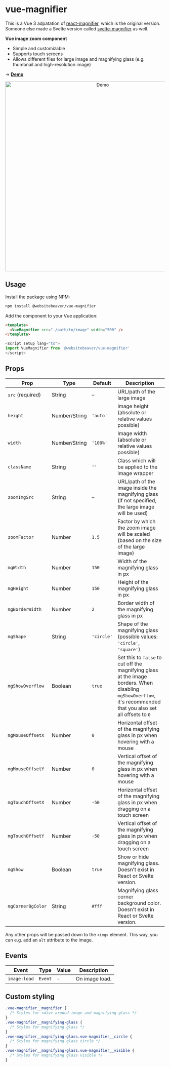 # vue-magnifier

This is a Vue 3 adpatation of [react-magnifier](https://github.com/samuelmeuli/react-magnifier), which is the original version. Someone else made a Svelte version called [svelte-magnifier](https://github.com/supercoww/svelte-magnifier) as well.

**Vue image zoom component**

- Simple and customizable
- Supports touch screens
- Allows different files for large image and magnifying glass (e.g. thumbnail and high-resolution image)

→ **[Demo](https://githubbox.com/WebsiteBeaver/vue-magnifier)**

<p style="text-align: center">
  <img src="https://raw.githubusercontent.com/WebsiteBeaver/vue-magnifier/d8cdfa26b08348a223b54105faa9c9767f15798f/images/demo.gif" alt="Demo" style="width: 600px" />
</p>

## Usage

Install the package using NPM:

```bash
npm install @websitebeaver/vue-magnifier
```

Add the component to your Vue application:

```html
<template>
  <VueMagnifier src="./path/to/image" width="500" />
</template>
```

```ts
<script setup lang="ts">
import VueMagnifier from '@websitebeaver/vue-magnifier'
</script>
```

## Props

| Prop             | Type          | Default    | Description |
| ---------------- | ------------- | ---------- | ----------- |
| `src` (required) | String        | –          | URL/path of the large image                                                                                                                                      |
| `height`         | Number/String | `'auto'`   | Image height (absolute or relative values possible)                                                                                                              |
| `width`          | Number/String | `'100%'`   | Image width (absolute or relative values possible)                                                                                                               |
| `className`      | String        | `''`       | Class which will be applied to the image wrapper                                                                                                                 |
| `zoomImgSrc`     | String        | –          | URL/path of the image inside the magnifying glass (if not specified, the large image will be used)                                                               |
| `zoomFactor`     | Number        | `1.5`      | Factor by which the zoom image will be scaled (based on the size of the large image)                                                                             |
| `mgWidth`        | Number        | `150`      | Width of the magnifying glass in px                                                                                                                              |
| `mgHeight`       | Number        | `150`      | Height of the magnifying glass in px                                                                                                                             |
| `mgBorderWidth`  | Number        | `2`        | Border width of the magnifying glass in px                                                                                                                       |
| `mgShape`        | String        | `'circle'` | Shape of the magnifying glass (possible values: `'circle'`, `'square'`)                                                                                          |
| `mgShowOverflow` | Boolean       | `true`     | Set this to `false` to cut off the magnifying glass at the image borders. When disabling `mgShowOverflow`, it's recommended that you also set all offsets to `0` |
| `mgMouseOffsetX` | Number        | `0`        | Horizontal offset of the magnifying glass in px when hovering with a mouse                                                                                       |
| `mgMouseOffsetY` | Number        | `0`        | Vertical offset of the magnifying glass in px when hovering with a mouse                                                                                         |
| `mgTouchOffsetX` | Number        | `-50`      | Horizontal offset of the magnifying glass in px when dragging on a touch screen                                                                                  |
| `mgTouchOffsetY` | Number        | `-50`      | Vertical offset of the magnifying glass in px when dragging on a touch screen                                                                                    |
| `mgShow`         | Boolean       | `true`     | Show or hide magnifying glass. Doesn't exist in React or Svelte version. |
| `mgCornerBgColor` | String | `#fff`   | Magnifying glass corner background color. Doesn't exist in React or Svelte version. |

Any other props will be passed down to the `<img>` element. This way, you can e.g. add an `alt` attribute to the image.

## Events

| Event            | Type          | Value | Description |
| ---------------- | ------------- | ----- | ----------- |
| `image:load`     | `Event`       | -     | On image load. |

## Custom styling

```css
.vue-magnifier__magnifier {
  /* Styles for <div> around image and magnifying glass */
}
.vue-magnifier__magnifying-glass {
  /* Styles for magnifying glass */
}
.vue-magnifier__magnifying-glass.vue-magnifier__circle {
  /* Styles for magnifying glass circle */
}
.vue-magnifier__magnifying-glass.vue-magnifier__visible {
  /* Styles for magnifying glass visible */
}
```
